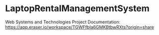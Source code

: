 # LaptopRentalManagementSystem
Web Systems and Technologies Project
Documentation: https://app.eraser.io/workspace/TGWFfbIa6GMKBtbwRXts?origin=share
